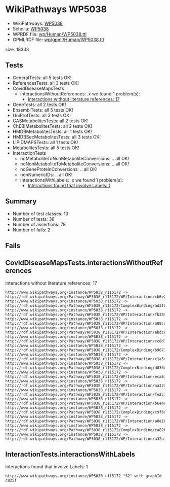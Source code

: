 # WikiPathways WP5038

* WikiPathways: [WP5038](https://identifiers.org/wikipathways:WP5038)
* Scholia: [WP5038](https://scholia.toolforge.org/wikipathways/WP5038)
* WPRDF file: [wp/Human/WP5038.ttl](../wp/Human/WP5038.ttl)
* GPMLRDF file: [wp/gpml/Human/WP5038.ttl](../wp/gpml/Human/WP5038.ttl)

size: 18333
## Tests
* GeneralTests: all 5 tests OK!
* ReferencesTests: all 3 tests OK!
* CovidDiseaseMapsTests
    * interactionsWithoutReferences: .x we found 1 problem(s):
        * [Interactions without literature references: 17](#9701cce8)
* GeneTests: all 2 tests OK!
* EnsemblTests: all 5 tests OK!
* UniProtTests: all 3 tests OK!
* CASMetabolitesTests: all 2 tests OK!
* ChEBIMetabolitesTests: all 2 tests OK!
* HMDBMetabolitesTests: all 1 tests OK!
* HMDBSecMetabolitesTests: all 3 tests OK!
* LIPIDMAPSTests: all 1 tests OK!
* MetabolitesTests: all 5 tests OK!
* InteractionTests
    * noMetaboliteToNonMetaboliteConversions: .. all OK!
    * noNonMetaboliteToMetaboliteConversions: .. all OK!
    * noGeneProteinConversions: .. all OK!
    * nonNumericIDs: .. all OK!
    * interactionsWithLabels: .x we found 1 problem(s):
        * [Interactions found that involve Labels: 1](#630d2678)


## Summary

* Number of test classes: 13
* Number of tests: 38
* Number of assertions: 78
* Number of fails: 2

## Fails

<a name="9701cce8" />

## CovidDiseaseMapsTests.interactionsWithoutReferences

Interactions without literature references: 17
```
http://www.wikipathways.org/instance/WP5038_r115172 -> http://rdf.wikipathways.org/Pathway/WP5038_r115172/WP/Interaction/cb6e2
http://www.wikipathways.org/instance/WP5038_r115172 -> http://rdf.wikipathways.org/Pathway/WP5038_r115172/ComplexBinding/ad3f8
http://www.wikipathways.org/instance/WP5038_r115172 -> http://rdf.wikipathways.org/Pathway/WP5038_r115172/WP/Interaction/fb344
http://www.wikipathways.org/instance/WP5038_r115172 -> http://rdf.wikipathways.org/Pathway/WP5038_r115172/WP/Interaction/a88cd
http://www.wikipathways.org/instance/WP5038_r115172 -> http://rdf.wikipathways.org/Pathway/WP5038_r115172/WP/Interaction/abdce
http://www.wikipathways.org/instance/WP5038_r115172 -> http://rdf.wikipathways.org/Pathway/WP5038_r115172/WP/Interaction/cc8d7
http://www.wikipathways.org/instance/WP5038_r115172 -> http://rdf.wikipathways.org/Pathway/WP5038_r115172/ComplexBinding/b9671
http://www.wikipathways.org/instance/WP5038_r115172 -> http://rdf.wikipathways.org/Pathway/WP5038_r115172/WP/Interaction/c1a5d
http://www.wikipathways.org/instance/WP5038_r115172 -> http://rdf.wikipathways.org/Pathway/WP5038_r115172/ComplexBinding/d836e
http://www.wikipathways.org/instance/WP5038_r115172 -> http://rdf.wikipathways.org/Pathway/WP5038_r115172/WP/Interaction/eca63
http://www.wikipathways.org/instance/WP5038_r115172 -> http://rdf.wikipathways.org/Pathway/WP5038_r115172/WP/Interaction/aa323
http://www.wikipathways.org/instance/WP5038_r115172 -> http://rdf.wikipathways.org/Pathway/WP5038_r115172/WP/Interaction/fe2c7
http://www.wikipathways.org/instance/WP5038_r115172 -> http://rdf.wikipathways.org/Pathway/WP5038_r115172/WP/Interaction/b6e4c
http://www.wikipathways.org/instance/WP5038_r115172 -> http://rdf.wikipathways.org/Pathway/WP5038_r115172/ComplexBinding/c9f6c
http://www.wikipathways.org/instance/WP5038_r115172 -> http://rdf.wikipathways.org/Pathway/WP5038_r115172/WP/Interaction/a8e16
http://www.wikipathways.org/instance/WP5038_r115172 -> http://rdf.wikipathways.org/Pathway/WP5038_r115172/ComplexBinding/ca82b
http://www.wikipathways.org/instance/WP5038_r115172 -> http://rdf.wikipathways.org/Pathway/WP5038_r115172/WP/Interaction/a32af

```
<a name="630d2678" />

## InteractionTests.interactionsWithLabels

Interactions found that involve Labels: 1
```
http://www.wikipathways.org/instance/WP5038_r115172 "S2" with graphId c825f

```

